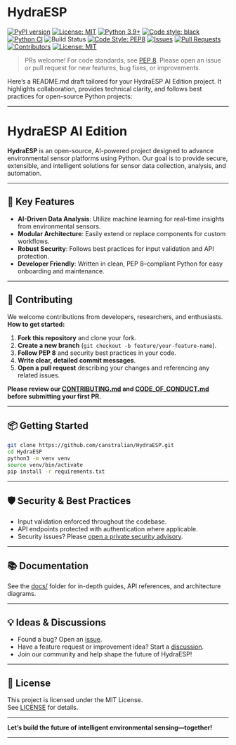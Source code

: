 # HydraESP

[![PyPI version](https://badge.fury.io/py/my-python-package.svg)](https://pypi.org/project/my-python-package/)
[![License: MIT](https://img.shields.io/badge/License-MIT-yellow.svg)](https://opensource.org/licenses/MIT)
[![Python 3.9+](https://img.shields.io/badge/python-%3E=3.9-blue.svg)](https://www.python.org/downloads)
[![Code style: black](https://img.shields.io/badge/code%20style-black-000000.svg)](https://github.com/psf/black)
[![Python CI](https://github.com/canstralian/My-Python-Project-Template/actions/workflows/ci.yml/badge.svg)](https://github.com/canstralian/My-Python-Project-Template/actions/workflows/ci.yml)
![Build Status](https://github.com/canstralian/HydraESP/actions/workflows/python-project.yml/badge.svg)
[![Code Style: PEP8](https://img.shields.io/badge/code%20style-PEP8-blue.svg)](https://pep8.org)
[![Issues](https://img.shields.io/github/issues/canstralian/HydraESP.svg)](https://github.com/canstralian/HydraESP/issues)
[![Pull Requests](https://img.shields.io/github/issues-pr/canstralian/HydraESP.svg)](https://github.com/canstralian/HydraESP/pulls)
[![Contributors](https://img.shields.io/github/contributors/canstralian/HydraESP.svg)](https://github.com/canstralian/HydraESP/graphs/contributors)
[![License: MIT](https://img.shields.io/badge/License-MIT-yellow.svg)](LICENSE)

> PRs welcome! For code standards, see [PEP 8](https://pep8.org). Please open an issue or pull request for new features, bug fixes, or improvements.

Here’s a README.md draft tailored for your HydraESP AI Edition project. It highlights collaboration, provides technical clarity, and follows best practices for open-source Python projects:

---

# HydraESP AI Edition

**HydraESP** is an open-source, AI-powered project designed to advance environmental sensor platforms using Python. Our goal is to provide secure, extensible, and intelligent solutions for sensor data collection, analysis, and automation.

---

## 🚀 Key Features

- **AI-Driven Data Analysis**: Utilize machine learning for real-time insights from environmental sensors.
- **Modular Architecture**: Easily extend or replace components for custom workflows.
- **Robust Security**: Follows best practices for input validation and API protection.
- **Developer Friendly**: Written in clean, PEP 8–compliant Python for easy onboarding and maintenance.

---

## 🤝 Contributing

We welcome contributions from developers, researchers, and enthusiasts.  
**How to get started:**

1. **Fork this repository** and clone your fork.
2. **Create a new branch** (`git checkout -b feature/your-feature-name`).
3. **Follow PEP 8** and security best practices in your code.
4. **Write clear, detailed commit messages**.
5. **Open a pull request** describing your changes and referencing any related issues.

**Please review our [CONTRIBUTING.md](CONTRIBUTING.md) and [CODE_OF_CONDUCT.md](CODE_OF_CONDUCT.md) before submitting your first PR.**

---

## 📦 Getting Started

```bash
git clone https://github.com/canstralian/HydraESP.git
cd HydraESP
python3 -m venv venv
source venv/bin/activate
pip install -r requirements.txt
```

---

## 🛡️ Security & Best Practices

- Input validation enforced throughout the codebase.
- API endpoints protected with authentication where applicable.
- Security issues? Please [open a private security advisory](https://github.com/canstralian/HydraESP/security/advisories/new).

---

## 📚 Documentation

See the [docs/](docs/) folder for in-depth guides, API references, and architecture diagrams.

---

## 💡 Ideas & Discussions

- Found a bug? Open an [issue](https://github.com/canstralian/HydraESP/issues).
- Have a feature request or improvement idea? Start a [discussion](https://github.com/canstralian/HydraESP/discussions).
- Join our community and help shape the future of HydraESP!

---

## 📝 License

This project is licensed under the MIT License.  
See [LICENSE](LICENSE) for details.

---

**Let’s build the future of intelligent environmental sensing—together!**

---
